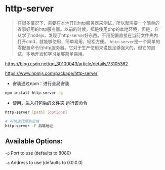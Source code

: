 # http-server

> 在很多情况下，需要在本地开启http服务器来测试。所以就需要一个简单的省事好用的http服务器。以前的时候，都是使用php的本地环境，但是，自从学了nodejs，发现了http-server好东西。不用配置直接在当前文件夹内打开cmd，就能够使用，简单易用，轻松方便。 `http-server`是一个简单的零配置命令行http服务器。它对于生产使用来说是足够强大的，但它的测试，本地开发和学习足够简单易用。

https://blog.csdn.net/qq_30100043/article/details/73105362

https://www.npmjs.com/package/http-server



- 安装通过npm：进行全局安装

```bash
npm install http-server -g
```

- 使用，进入打包后的文件夹 运行该命令

```bash
http-server [path] [options]

# 可快速代理到后端
http-server -P 后端地址 
```



## Available Options:

`-p` Port to use (defaults to 8080)

`-a` Address to use (defaults to 0.0.0.0)